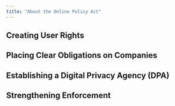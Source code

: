 ```yaml
---
title: "About the Online Policy Act"
---
```


## Creating User Rights

## Placing Clear Obligations on Companies

## Establishing a Digital Privacy Agency (DPA)

## Strengthening Enforcement

